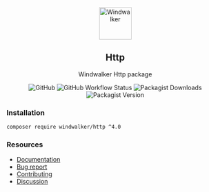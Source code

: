 <p align="center">
    <br/>
    <img src="https://user-images.githubusercontent.com/1639206/151679867-8df93936-e4af-4677-a6f3-eb33d27e038b.svg" alt="Windwalker"
        height="75">
    <br/>
</p>

<h2 align="center">Http</h2>

<p align="center">
    Windwalker Http package
</p>

<p align="center">
    <img alt="GitHub" src="https://img.shields.io/github/license/windwalker-io/http?style=flat-square">
    <img alt="GitHub Workflow Status" src="https://img.shields.io/github/workflow/status/windwalker-io/http/PHP%20Composer?label=test&style=flat-square">
    <img alt="Packagist Downloads" src="https://img.shields.io/packagist/dt/windwalker/http?style=flat-square">
    <img alt="Packagist Version" src="https://img.shields.io/packagist/v/windwalker/http?style=flat-square">
</p>

### Installation

```bash
composer require windwalker/http ^4.0
```

### Resources

- [Documentation](https://windwalker.io/documentation/components/http/)
- [Bug report](https://github.com/windwalker-io/framework)
- [Contributing](https://github.com/windwalker-io/framework)
- [Discussion](https://github.com/windwalker-io/framework/discussions)

